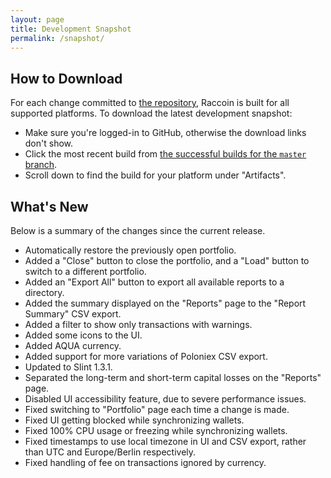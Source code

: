 ```yaml
---
layout: page
title: Development Snapshot
permalink: /snapshot/
---
```


## How to Download

For each change committed to [the repository](https://github.com/bjorn/raccoin), Raccoin is built for all supported platforms. To download the latest development snapshot:

* Make sure you're logged-in to GitHub, otherwise the download links don't show.
* Click the most recent build from [the successful builds for the `master` branch](https://github.com/bjorn/raccoin/actions/workflows/rust.yml?query=branch%3Amaster+is%3Asuccess).
* Scroll down to find the build for your platform under "Artifacts".

## What's New

Below is a summary of the changes since the current release.

* Automatically restore the previously open portfolio.
* Added a "Close" button to close the portfolio, and a "Load" button to switch to a different portfolio.
* Added an "Export All" button to export all available reports to a directory.
* Added the summary displayed on the "Reports" page to the "Report Summary" CSV export.
* Added a filter to show only transactions with warnings.
* Added some icons to the UI.
* Added AQUA currency.
* Added support for more variations of Poloniex CSV export.
* Updated to Slint 1.3.1.
* Separated the long-term and short-term capital losses on the "Reports" page.
* Disabled UI accessibility feature, due to severe performance issues.
* Fixed switching to "Portfolio" page each time a change is made.
* Fixed UI getting blocked while synchronizing wallets.
* Fixed 100% CPU usage or freezing while synchronizing wallets.
* Fixed timestamps to use local timezone in UI and CSV export, rather than UTC and Europe/Berlin respectively.
* Fixed handling of fee on transactions ignored by currency.
